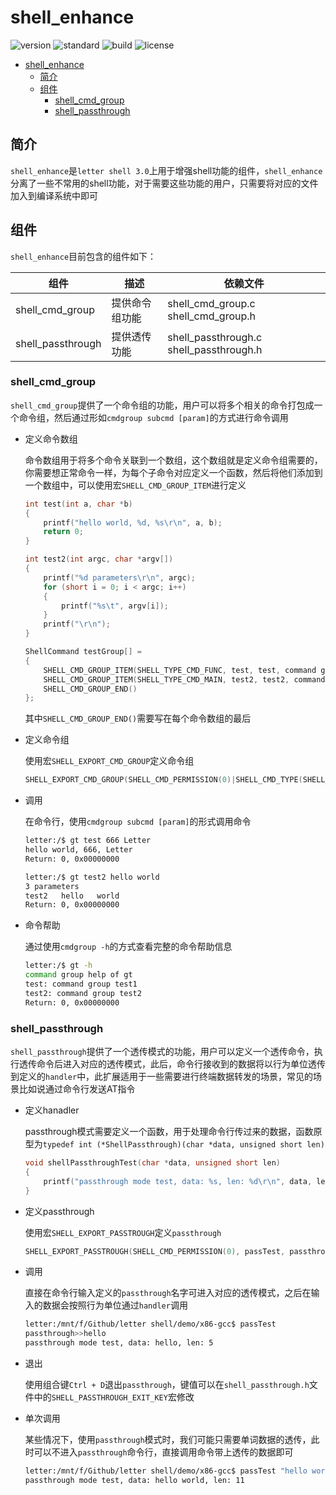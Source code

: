 # shell_enhance

![version](https://img.shields.io/badge/version-1.0.0-brightgreen.svg)
![standard](https://img.shields.io/badge/standard-c99-brightgreen.svg)
![build](https://img.shields.io/badge/build-2020.10.18-brightgreen.svg)
![license](https://img.shields.io/badge/license-MIT-brightgreen.svg)

- [shell_enhance](#shell_enhance)
  - [简介](#简介)
  - [组件](#组件)
    - [shell_cmd_group](#shell_cmd_group)
    - [shell_passthrough](#shell_passthrough)

## 简介

`shell_enhance`是`letter shell 3.0`上用于增强shell功能的组件，`shell_enhance`分离了一些不常用的shell功能，对于需要这些功能的用户，只需要将对应的文件加入到编译系统中即可

## 组件

`shell_enhance`目前包含的组件如下：

| 组件              | 描述           | 依赖文件                                |
| ----------------- | -------------- | --------------------------------------- |
| shell_cmd_group   | 提供命令组功能 | shell_cmd_group.c shell_cmd_group.h     |
| shell_passthrough | 提供透传功能   | shell_passthrough.c shell_passthrough.h |

### shell_cmd_group

`shell_cmd_group`提供了一个命令组的功能，用户可以将多个相关的命令打包成一个命令组，然后通过形如`cmdgroup subcmd [param]`的方式进行命令调用

- 定义命令数组

    命令数组用于将多个命令关联到一个数组，这个数组就是定义命令组需要的，你需要想正常命令一样，为每个子命令对应定义一个函数，然后将他们添加到一个数组中，可以使用宏`SHELL_CMD_GROUP_ITEM`进行定义

    ```c
    int test(int a, char *b)
    {
        printf("hello world, %d, %s\r\n", a, b);
        return 0;
    }

    int test2(int argc, char *argv[])
    {
        printf("%d parameters\r\n", argc);
        for (short i = 0; i < argc; i++)
        {
            printf("%s\t", argv[i]);
        }
        printf("\r\n");
    }

    ShellCommand testGroup[] =
    {
        SHELL_CMD_GROUP_ITEM(SHELL_TYPE_CMD_FUNC, test, test, command group test1),
        SHELL_CMD_GROUP_ITEM(SHELL_TYPE_CMD_MAIN, test2, test2, command group test2),
        SHELL_CMD_GROUP_END()
    };
    ```

    其中`SHELL_CMD_GROUP_END()`需要写在每个命令数组的最后

- 定义命令组

    使用宏`SHELL_EXPORT_CMD_GROUP`定义命令组

    ```c
    SHELL_EXPORT_CMD_GROUP(SHELL_CMD_PERMISSION(0)|SHELL_CMD_TYPE(SHELL_TYPE_CMD_MAIN), gt, testGroup, command group test);
    ```

- 调用

    在命令行，使用`cmdgroup subcmd [param]`的形式调用命令

    ```sh
    letter:/$ gt test 666 Letter
    hello world, 666, Letter
    Return: 0, 0x00000000

    letter:/$ gt test2 hello world
    3 parameters
    test2   hello   world
    Return: 0, 0x00000000
    ```

- 命令帮助

    通过使用`cmdgroup -h`的方式查看完整的命令帮助信息

    ```sh
    letter:/$ gt -h
    command group help of gt
    test: command group test1
    test2: command group test2
    Return: 0, 0x00000000
    ```

### shell_passthrough

`shell_passthrough`提供了一个透传模式的功能，用户可以定义一个透传命令，执行透传命令后进入对应的透传模式，此后，命令行接收到的数据将以行为单位透传到定义的`handler`中，此扩展适用于一些需要进行终端数据转发的场景，常见的场景比如说通过命令行发送AT指令

- 定义hanadler

    passthrough模式需要定义一个函数，用于处理命令行传过来的数据，函数原型为`typedef int (*ShellPassthrough)(char *data, unsigned short len)`

    ```C
    void shellPassthroughTest(char *data, unsigned short len)
    {
        printf("passthrough mode test, data: %s, len: %d\r\n", data, len);
    }
    ```

- 定义passthrough

    使用宏`SHELL_EXPORT_PASSTROUGH`定义`passthrough`

    ```C
    SHELL_EXPORT_PASSTROUGH(SHELL_CMD_PERMISSION(0), passTest, passthrough>>, shellPassthroughTest, passthrough mode test);
    ```

- 调用

    直接在命令行输入定义的`passthrough`名字可进入对应的透传模式，之后在输入的数据会按照行为单位通过`handler`调用

    ```sh
    letter:/mnt/f/Github/letter shell/demo/x86-gcc$ passTest
    passthrough>>hello
    passthrough mode test, data: hello, len: 5
    ```

- 退出

    使用组合键`Ctrl + D`退出`passthrough`，键值可以在`shell_passthrough.h`文件中的`SHELL_PASSTHROUGH_EXIT_KEY`宏修改

- 单次调用

    某些情况下，使用`passthrough`模式时，我们可能只需要单词数据的透传，此时可以不进入`passthrough`命令行，直接调用命令带上透传的数据即可

    ```sh
    letter:/mnt/f/Github/letter shell/demo/x86-gcc$ passTest "hello world"
    passthrough mode test, data: hello world, len: 11
    ```
